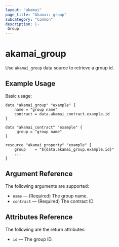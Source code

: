 ```yaml
---
layout: "akamai"
page_title: "Akamai: group"
subcategory: "Common"
description: |-
 Group
---
```


# akamai_group


Use `akamai_group` data source to retrieve a group id.

## Example Usage

Basic usage:

```hcl
data "akamai_group" "example" {
    name = "group name"
    contract = data.akamai_contract.example.id
}

data "akamai_contract" "example" {
     group = "group name"
}

resource "akamai_property" "example" {
    group    = "${data.akamai_group.example.id}"
    ...
}
```

## Argument Reference

The following arguments are supported:

* `name` — (Required) The group name.
* `contract` — (Required) The contract ID

## Attributes Reference

The following are the return attributes:

* `id` — The group ID.
